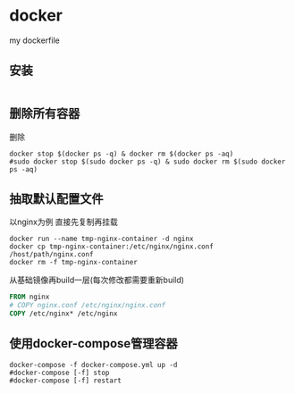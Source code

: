 # docker
my dockerfile

## 安装
```shell

```

## 删除所有容器
删除
```shell
docker stop $(docker ps -q) & docker rm $(docker ps -aq)
#sudo docker stop $(sudo docker ps -q) & sudo docker rm $(sudo docker ps -aq)
```

## 抽取默认配置文件
以nginx为例
直接先复制再挂载
```shell
docker run --name tmp-nginx-container -d nginx
docker cp tmp-nginx-container:/etc/nginx/nginx.conf /host/path/nginx.conf
docker rm -f tmp-nginx-container
```

从基础镜像再build一层(每次修改都需要重新build)
```dockerfile
FROM nginx
# COPY nginx.conf /etc/nginx/nginx.conf
COPY /etc/nginx* /etc/nginx
```

## 使用docker-compose管理容器
```shell
docker-compose -f docker-compose.yml up -d
#docker-compose [-f] stop
#docker-compose [-f] restart
```



